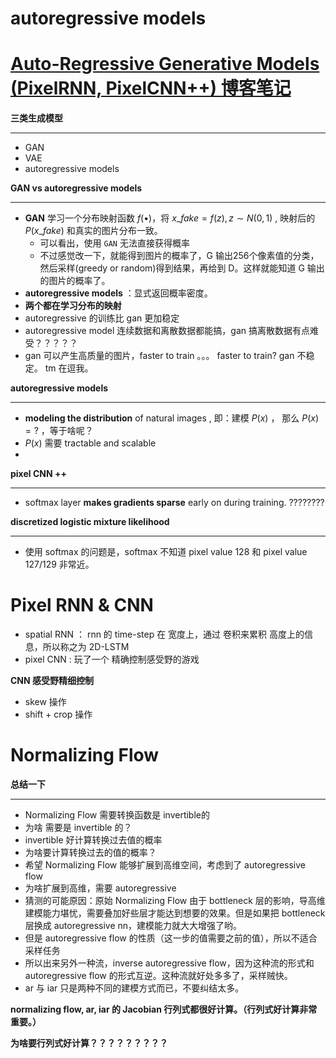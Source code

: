 # autoregressive models

# [Auto-Regressive Generative Models (PixelRNN, PixelCNN++) 博客笔记](https://towardsdatascience.com/auto-regressive-generative-models-pixelrnn-pixelcnn-32d192911173) 

**三类生成模型**

----

* GAN
* VAE
* autoregressive models



**GAN vs autoregressive models**

----

* **GAN** 学习一个分布映射函数 $f(\bullet)$，将 $x\_fake = f(z), z \sim N(0,1)$ ,    映射后的 $P(x\_fake)$ 和真实的图片分布一致。
  * 可以看出，使用 `GAN` 无法直接获得概率
  * 不过感觉改一下，就能得到图片的概率了，G 输出256个像素值的分类，然后采样(greedy or random)得到结果，再给到 D。这样就能知道 G 输出的图片的概率了。
* **autoregressive models** ：显式返回概率密度。
* **两个都在学习分布的映射**
* autoregressive 的训练比 gan 更加稳定
* autoregressive model 连续数据和离散数据都能搞，gan 搞离散数据有点难受？？？？？
* gan 可以产生高质量的图片，faster to train 。。。 faster to train? gan 不稳定。 tm 在逗我。



**autoregressive models**

----

* **modeling the distribution** of natural images , 即：建模 $P(x)$ ， 那么 $P(x)=?$ ，等于啥呢？
* $P(x)$ 需要 tractable and scalable
* ​



**pixel CNN ++**

----

* softmax layer **makes gradients sparse** early on during training. ????????



**discretized logistic mixture likelihood**

----

* 使用 softmax 的问题是，softmax 不知道 pixel value 128 和 pixel value 127/129 非常近。






# Pixel RNN & CNN

* spatial RNN ： rnn 的 time-step 在 宽度上，通过 卷积来累积 高度上的信息，所以称之为 2D-LSTM
* pixel CNN : 玩了一个 精确控制感受野的游戏



**CNN 感受野精细控制**

* skew 操作
* shift + crop 操作




# Normalizing Flow

**总结一下**

----

*  Normalizing Flow 需要转换函数是 invertible的
  * 为啥 需要是 invertible 的？
  * invertible 好计算转换过去值的概率
  * 为啥要计算转换过去的值的概率？
*  希望 Normalizing Flow 能够扩展到高维空间，考虑到了 autoregressive flow
  * 为啥扩展到高维，需要 autoregressive
  * 猜测的可能原因：原始 Normalizing Flow 由于 bottleneck 层的影响，导高维建模能力堪忧，需要叠加好些层才能达到想要的效果。但是如果把 bottleneck 层换成 autoregressive nn，建模能力就大大增强了哟。
*  但是 autoregressive flow 的性质（这一步的值需要之前的值），所以不适合采样任务
*  所以出来另外一种流，inverse autoregressive flow，因为这种流的形式和 autoregressive flow 的形式互逆。这种流就好处多多了，采样贼快。
*  ar 与 iar 只是两种不同的建模方式而已，不要纠结太多。



**normalizing flow, ar, iar 的 Jacobian 行列式都很好计算。（行列式好计算非常重要。）**

**为啥要行列式好计算？？？？？？？？？**